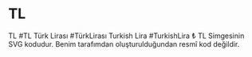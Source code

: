 # TL
TL #TL Türk Lirası #TürkLirası Turkish Lira #TurkishLira ₺
TL Simgesinin SVG kodudur. Benim tarafımdan oluşturulduğundan resmî kod değildir.
